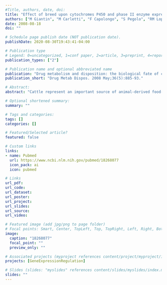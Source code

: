 ```yaml
---
#Title, authors, date, doi:
title: "Effect of breed upon cytochromes P450 and phase II enzyme expression in cattle liver."
authors: ["M Giantin", "M Carletti", "F Capolongo", "S Pegolo", "RM Lopparelli", "F Gusson", "C Nebbia", "M Cantiello", "P Martin", "T Pineau", "M Dacasto"]
date: 2008-08-18
doi: ""

# Schedule page publish date (NOT publication date).
publishDate: 2020-08-30T19:43:41-04:00

# Publication type
# Legend: 0=uncategorized, 1=conf paper, 2=article, 3=preprint, 4=report, 5=book, 6=book chapter, 7=thesis, 8=patent
publication_types: ["2"]

# Publication name and optional abbreviated name
publication: "Drug metabolism and disposition: the biological fate of chemicals"
publication_short: "Drug Metab Dispos. 2008 May;36(5):885-93."

# Abstract:
abstract: "Cattle represent an important source of animal-derived food-products; nonetheless, our knowledge about the expression of drug-metabolizing enzymes (DMEs) in present and other food-producing animals still remains superficial, despite the obvious toxicological consequences. Breed represents an internal factor that modulates DME expression and catalytic activity. In the present work, the effect of breed upon relevant phase I and phase II DMEs was investigated at the pretranscriptional and post-translational levels in male Charolais (CH), Piedmontese (PM) and Blonde d'Aquitaine (BA) cattle. Because specific substrates for cattle have not yet been identified, the breed effect upon specific cytochrome P450 (P450), UDP-glucuronosyltransferase (UGT), or glutathione S-transferase (GST) DMEs, in terms of catalytic activity, was determined by using human marker substrates. Among P450s, benzphetamine N-demethylase, 16beta-, 6beta-, and 2beta-testosterone hydroxylase, aniline and p-nitrophenol hydroxylase, and alpha-naphthol and p-nitrophenol UGT activities were significantly higher in CH; in contrast, lower levels of CYP1A1-, CYP1A2-, CYP2B6-, CYP2C9-, CYP2C18-, CYP3A4-, and UGT1A1-like mRNAs were noticed, with CH < PM < or = BA as a trend. CYP2B and CYP3A mRNA results were confirmed with immunoblotting, too. As regards conjugative DMEs, UGT1A6-like mRNA levels were consistent with respective catalytic activities. Both 1-chloro-2,4-dinitrobenzene and 3,4-dichloronitrobenzene GST activities were higher in BA, and these results agreed with GSTA1-, GSTM1-, and GSTP1-like mRNA amounts. Correlation analysis between catalytic activities and mRNAs showed either significant or uneven results, depending on the substrate. These findings confirm previous data obtained in laboratory species; however, further studies are required to ascribe this behavior to pretranscriptional or post-translational phenomena."

# Optional shortened summary:
summary: ""

# Tags and categories:
tags: []
categories: []

# Featured/Selected article?
featured: false

# Custom links
links:
- name: Pubmed
  url: https://www.ncbi.nlm.nih.gov/pubmed/18268077
  icon_pack: ai
  icon: pubmed

# Links
url_pdf:
url_code:
url_dataset:
url_poster:
url_project:
url_slides:
url_source:
url_video:

# Featured image (add jpg/png to page folder)
# Focal points: Smart, Center, TopLeft, Top, TopRight, Left, Right, BottomLeft, Bottom, BottomRight
image: 
  caption: "18268077"
  focal_point: ""
  preview_only: ""

# Associated projects (myproject references content/project/myproject/index.md)
projects: [GeneExpressionRegulation]

# Slides (slides: "myslides" references content/slides/myslides/index.md)
slides: ""
---
```


